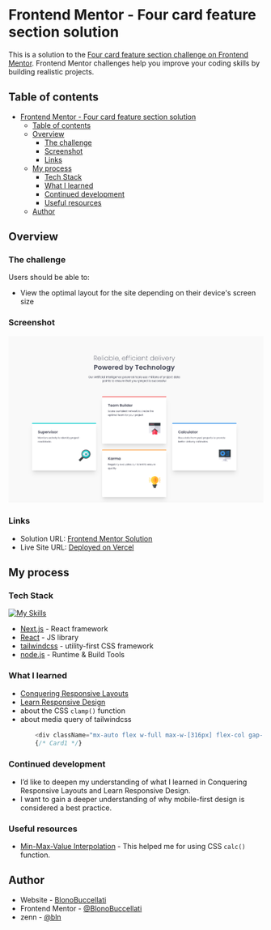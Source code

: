 # Frontend Mentor - Four card feature section solution

This is a solution to the [Four card feature section challenge on Frontend Mentor](https://www.frontendmentor.io/challenges/four-card-feature-section-weK1eFYK). Frontend Mentor challenges help you improve your coding skills by building realistic projects.

## Table of contents

- [Frontend Mentor - Four card feature section solution](#frontend-mentor---four-card-feature-section-solution)
  - [Table of contents](#table-of-contents)
  - [Overview](#overview)
    - [The challenge](#the-challenge)
    - [Screenshot](#screenshot)
    - [Links](#links)
  - [My process](#my-process)
    - [Tech Stack](#tech-stack)
    - [What I learned](#what-i-learned)
    - [Continued development](#continued-development)
    - [Useful resources](#useful-resources)
  - [Author](#author)

## Overview

### The challenge

Users should be able to:

- View the optimal layout for the site depending on their device's screen size

### Screenshot

![](./screenshot.png)

### Links

- Solution URL: [Frontend Mentor Solution](https://www.frontendmentor.io/solutions/four-card-feature-section-using-tailwindcss-nextjs-Atm6rLHnx7)
- Live Site URL: [Deployed on Vercel](https://fm-four-card-feature-section-seven.vercel.app/)

## My process

### Tech Stack

[![My Skills](https://skillicons.dev/icons?i=nextjs,react,tailwind,nodejs)](https://skillicons.dev)

- [Next.js](https://nextjs.org/) - React framework
- [React](https://reactjs.org/) - JS library
- [tailwindcss](https://tailwindcss.com/) - utility-first CSS framework
- [node.js](https://nodejs.org/ja) - Runtime & Build Tools

### What I learned

- [Conquering Responsive Layouts](https://courses.kevinpowell.co/view/courses/conquering-responsive-layouts)
- [Learn Responsive Design](https://web.dev/learn/design)
- about the CSS `clamp()` function
- about media query of tailwindcss
  ```js
      <div className="mx-auto flex w-full max-w-[316px] flex-col gap-8 md:max-lg:max-w-[1114px] lg:max-w-max lg:flex-row lg:items-center">
      {/* Card1 */}
  ```

### Continued development

- I’d like to deepen my understanding of what I learned in Conquering Responsive Layouts and Learn Responsive Design.
- I want to gain a deeper understanding of why mobile-first design is considered a best practice.

### Useful resources

- [Min-Max-Value Interpolation](https://min-max-calculator.9elements.com/?40,80,377,768) - This helped me for using CSS `calc()` function.

## Author

- Website - [BlonoBuccellati](https://github.com/BlonoBuccellati)
- Frontend Mentor - [@BlonoBuccellati](https://www.frontendmentor.io/profile/BlonoBuccellati)
- zenn - [@bln](https://zenn.dev/bln)
